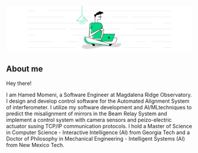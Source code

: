 ![Figure 1](https://github.com/haamedmomeni/haamedmomeni/blob/main/Banner.png "Figure 1")
## About me

Hey there!

I am Hamed Momeni, a Software Engineer at Magdalena Ridge Observatory. I design and develop control software for the Automated Alignment System of interferometer. I utilize my  software development and AI/MLtechniques to predict the misalignment of mirrors in the Beam Relay System and implement a control system with camera sensors and peizo-electric actuator susing TCP/IP communication protocols. I hold a Master of Science in Computer Science - Interactive Intelligence (AI) from Georgia Tech and a Doctor of Philosophy in Mechanical Engineering - Intelligent Systems (AI) from New Mexico Tech.

